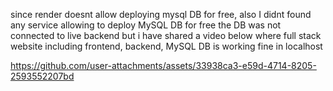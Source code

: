since render doesnt allow deploying mysql DB for free, also I didnt found any service allowing to deploy MySQL DB for free the DB was not connected to live backend but i have shared a video below where full stack website including frontend, backend, MySQL DB is working fine in localhost

https://github.com/user-attachments/assets/33938ca3-e59d-4714-8205-2593552207bd

